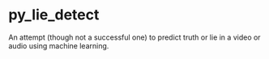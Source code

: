 # py_lie_detect
An attempt (though not a successful one) to predict truth or lie in a video or audio using machine learning.
